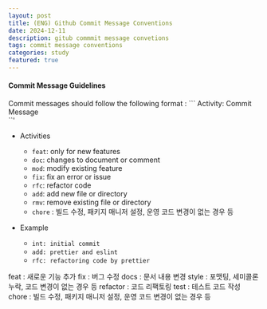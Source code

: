 ```yaml
---
layout: post
title: (ENG) Github Commit Message Conventions
date: 2024-12-11
description: gitub commmit message convetions
tags: commit message conventions
categories: study
featured: true
---
```


#### **Commit Message Guidelines**

Commit messages should follow the following format : ```
Activity: Commit Message    
``'
- Activities
    - `feat`: only for new features
    - `doc`: changes to document or comment
    - `mod`: modify existing feature
    - `fix`: fix an error or issue
    - `rfc`: refactor code
    - `add`: add new file or directory
    - `rmv`: remove existing file or directory
    - `chore` : 빌드 수정, 패키지 매니저 설정, 운영 코드 변경이 없는 경우 등

- Example
    - `int: initial commit`
    - `add: prettier and eslint`
    - `rfc: refactoring code by prettier`


feat : 새로운 기능 추가
fix : 버그 수정
docs : 문서 내용 변경
style : 포맷팅, 세미콜론 누락, 코드 변경이 없는 경우 등
refactor : 코드 리팩토링
test : 테스트 코드 작성
chore : 빌드 수정, 패키지 매니저 설정, 운영 코드 변경이 없는 경우 등

